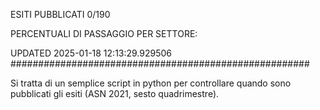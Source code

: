 ESITI PUBBLICATI 0/190 

PERCENTUALI DI PASSAGGIO PER SETTORE:

UPDATED 2025-01-18 12:13:29.929506
###################################################### 

Si tratta di un semplice script in python per controllare quando sono pubblicati gli esiti (ASN 2021, sesto quadrimestre).


